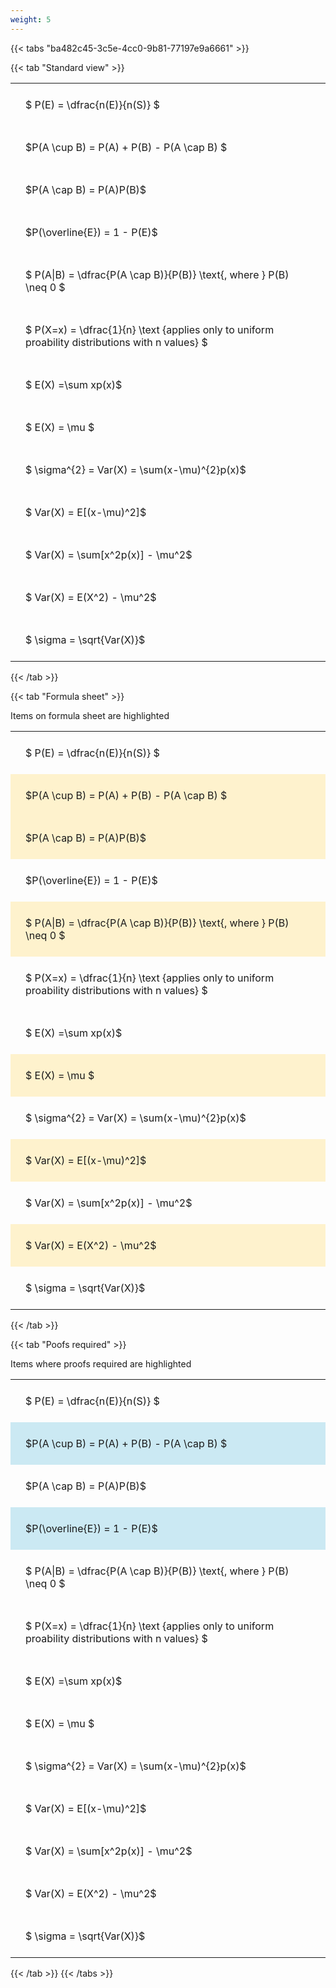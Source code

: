 ```yaml
---
weight: 5
---
```


{{< tabs "ba482c45-3c5e-4cc0-9b81-77197e9a6661" >}}

{{< tab "Standard view" >}}

<style type="text/css">
#T_16d55 th.col_heading {
  text-align: left;
  font-size: 1em;
}
#T_16d55 td {
  text-align: left;
  font-size: 1em;
  padding: 1.5em;
}
</style>
<table id="T_16d55">
  <thead>
  </thead>
  <tbody>
    <tr>
      <td id="T_16d55_row0_col0" class="data row0 col0" >$ P(E) = \dfrac{n(E)}{n(S)} $</td>
    </tr>
    <tr>
      <td id="T_16d55_row1_col0" class="data row1 col0" >$P(A \cup B) = P(A) + P(B) - P(A \cap B) $</td>
    </tr>
    <tr>
      <td id="T_16d55_row2_col0" class="data row2 col0" >$P(A \cap B)  = P(A)P(B)$</td>
    </tr>
    <tr>
      <td id="T_16d55_row3_col0" class="data row3 col0" >$P(\overline{E}) = 1 - P(E)$</td>
    </tr>
    <tr>
      <td id="T_16d55_row4_col0" class="data row4 col0" >$ P(A|B) = \dfrac{P(A \cap B)}{P(B)} \text{, where } P(B) \neq 0 $</td>
    </tr>
    <tr>
      <td id="T_16d55_row5_col0" class="data row5 col0" >$ P(X=x) =  \dfrac{1}{n} 
\text {applies only to uniform proability distributions with n values} $</td>
    </tr>
    <tr>
      <td id="T_16d55_row6_col0" class="data row6 col0" >$ E(X) =\sum xp(x)$</td>
    </tr>
    <tr>
      <td id="T_16d55_row7_col0" class="data row7 col0" >$ E(X) = \mu $</td>
    </tr>
    <tr>
      <td id="T_16d55_row8_col0" class="data row8 col0" >$ \sigma^{2} = Var(X) = \sum(x-\mu)^{2}p(x)$</td>
    </tr>
    <tr>
      <td id="T_16d55_row9_col0" class="data row9 col0" >$ Var(X) = E[(x-\mu)^2]$</td>
    </tr>
    <tr>
      <td id="T_16d55_row10_col0" class="data row10 col0" >$ Var(X) = \sum[x^2p(x)] - \mu^2$</td>
    </tr>
    <tr>
      <td id="T_16d55_row11_col0" class="data row11 col0" >$ Var(X) = E(X^2) - \mu^2$</td>
    </tr>
    <tr>
      <td id="T_16d55_row12_col0" class="data row12 col0" >$ \sigma = \sqrt{Var(X)}$</td>
    </tr>
  </tbody>
</table>
{{< /tab >}}

{{< tab "Formula sheet" >}}

Items on formula sheet are highlighted 
<br>
<style type="text/css">
#T_0cfe1 th.col_heading {
  text-align: left;
  font-size: 1em;
}
#T_0cfe1 td {
  text-align: left;
  font-size: 1em;
  padding: 1.5em;
}
#T_0cfe1_row0_col0, #T_0cfe1_row3_col0, #T_0cfe1_row5_col0, #T_0cfe1_row6_col0, #T_0cfe1_row8_col0, #T_0cfe1_row10_col0, #T_0cfe1_row12_col0 {
  background-color: rgba(0,0,0,0);
}
#T_0cfe1_row1_col0, #T_0cfe1_row2_col0, #T_0cfe1_row4_col0, #T_0cfe1_row7_col0, #T_0cfe1_row9_col0, #T_0cfe1_row11_col0 {
  background-color: rgba(255,194,10, 0.2);
}
</style>
<table id="T_0cfe1">
  <thead>
  </thead>
  <tbody>
    <tr>
      <td id="T_0cfe1_row0_col0" class="data row0 col0" >$ P(E) = \dfrac{n(E)}{n(S)} $</td>
    </tr>
    <tr>
      <td id="T_0cfe1_row1_col0" class="data row1 col0" >$P(A \cup B) = P(A) + P(B) - P(A \cap B) $</td>
    </tr>
    <tr>
      <td id="T_0cfe1_row2_col0" class="data row2 col0" >$P(A \cap B)  = P(A)P(B)$</td>
    </tr>
    <tr>
      <td id="T_0cfe1_row3_col0" class="data row3 col0" >$P(\overline{E}) = 1 - P(E)$</td>
    </tr>
    <tr>
      <td id="T_0cfe1_row4_col0" class="data row4 col0" >$ P(A|B) = \dfrac{P(A \cap B)}{P(B)} \text{, where } P(B) \neq 0 $</td>
    </tr>
    <tr>
      <td id="T_0cfe1_row5_col0" class="data row5 col0" >$ P(X=x) =  \dfrac{1}{n} 
\text {applies only to uniform proability distributions with n values} $</td>
    </tr>
    <tr>
      <td id="T_0cfe1_row6_col0" class="data row6 col0" >$ E(X) =\sum xp(x)$</td>
    </tr>
    <tr>
      <td id="T_0cfe1_row7_col0" class="data row7 col0" >$ E(X) = \mu $</td>
    </tr>
    <tr>
      <td id="T_0cfe1_row8_col0" class="data row8 col0" >$ \sigma^{2} = Var(X) = \sum(x-\mu)^{2}p(x)$</td>
    </tr>
    <tr>
      <td id="T_0cfe1_row9_col0" class="data row9 col0" >$ Var(X) = E[(x-\mu)^2]$</td>
    </tr>
    <tr>
      <td id="T_0cfe1_row10_col0" class="data row10 col0" >$ Var(X) = \sum[x^2p(x)] - \mu^2$</td>
    </tr>
    <tr>
      <td id="T_0cfe1_row11_col0" class="data row11 col0" >$ Var(X) = E(X^2) - \mu^2$</td>
    </tr>
    <tr>
      <td id="T_0cfe1_row12_col0" class="data row12 col0" >$ \sigma = \sqrt{Var(X)}$</td>
    </tr>
  </tbody>
</table>
{{< /tab >}}

{{< tab "Poofs required" >}}

Items where proofs required are highlighted 
<br>
<style type="text/css">
#T_a871c th.col_heading {
  text-align: left;
  font-size: 1em;
}
#T_a871c td {
  text-align: left;
  font-size: 1em;
  padding: 1.5em;
}
#T_a871c_row0_col0, #T_a871c_row2_col0, #T_a871c_row4_col0, #T_a871c_row5_col0, #T_a871c_row6_col0, #T_a871c_row7_col0, #T_a871c_row8_col0, #T_a871c_row9_col0, #T_a871c_row10_col0, #T_a871c_row11_col0, #T_a871c_row12_col0 {
  background-color: rgba(0,0,0,0);
}
#T_a871c_row1_col0, #T_a871c_row3_col0 {
  background-color: rgba(0,150,200, 0.2);
}
</style>
<table id="T_a871c">
  <thead>
  </thead>
  <tbody>
    <tr>
      <td id="T_a871c_row0_col0" class="data row0 col0" >$ P(E) = \dfrac{n(E)}{n(S)} $</td>
    </tr>
    <tr>
      <td id="T_a871c_row1_col0" class="data row1 col0" >$P(A \cup B) = P(A) + P(B) - P(A \cap B) $</td>
    </tr>
    <tr>
      <td id="T_a871c_row2_col0" class="data row2 col0" >$P(A \cap B)  = P(A)P(B)$</td>
    </tr>
    <tr>
      <td id="T_a871c_row3_col0" class="data row3 col0" >$P(\overline{E}) = 1 - P(E)$</td>
    </tr>
    <tr>
      <td id="T_a871c_row4_col0" class="data row4 col0" >$ P(A|B) = \dfrac{P(A \cap B)}{P(B)} \text{, where } P(B) \neq 0 $</td>
    </tr>
    <tr>
      <td id="T_a871c_row5_col0" class="data row5 col0" >$ P(X=x) =  \dfrac{1}{n} 
\text {applies only to uniform proability distributions with n values} $</td>
    </tr>
    <tr>
      <td id="T_a871c_row6_col0" class="data row6 col0" >$ E(X) =\sum xp(x)$</td>
    </tr>
    <tr>
      <td id="T_a871c_row7_col0" class="data row7 col0" >$ E(X) = \mu $</td>
    </tr>
    <tr>
      <td id="T_a871c_row8_col0" class="data row8 col0" >$ \sigma^{2} = Var(X) = \sum(x-\mu)^{2}p(x)$</td>
    </tr>
    <tr>
      <td id="T_a871c_row9_col0" class="data row9 col0" >$ Var(X) = E[(x-\mu)^2]$</td>
    </tr>
    <tr>
      <td id="T_a871c_row10_col0" class="data row10 col0" >$ Var(X) = \sum[x^2p(x)] - \mu^2$</td>
    </tr>
    <tr>
      <td id="T_a871c_row11_col0" class="data row11 col0" >$ Var(X) = E(X^2) - \mu^2$</td>
    </tr>
    <tr>
      <td id="T_a871c_row12_col0" class="data row12 col0" >$ \sigma = \sqrt{Var(X)}$</td>
    </tr>
  </tbody>
</table>
{{< /tab >}}
{{< /tabs >}}